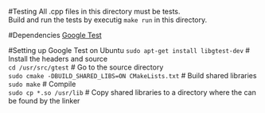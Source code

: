#Testing
All .cpp files in this directory must be tests.  
Build and run the tests by executig `make run` in this directory.  

#Dependencies
[Google Test](https://github.com/google/googletest)

#Setting up Google Test on Ubuntu
`sudo apt-get install libgtest-dev` # Install the headers and source  
`cd /usr/src/gtest` # Go to the source directory  
`sudo cmake -DBUILD_SHARED_LIBS=ON CMakeLists.txt` # Build shared libraries  
`sudo make` # Compile  
`sudo cp *.so /usr/lib` # Copy shared libraries to a directory where the can be found by the linker
